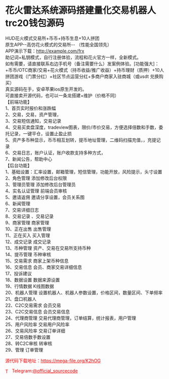 # 花火雷达系统源码搭建量化交易机器人trc20钱包源码

HUD花火模式交易所+币币+持币生息+10人拼团<br>原生APP--高仿花火模式的交易所-- （性能全国领先）<br>APP演示下载：http://example.com/frx<br>助记词+私钥模式，自行注册体验，流程和花火官方一样，全新模式。<br>如有需要，请直接联系右边手机号（备注需要什么）发案例体验。[功能强大]：+币币/OTC商家/交易+花火模式（持币收益/推广收益）+持币理财（质押）+10人拼团游戏（门票分红）+社区节点运营分红+多商户商家入驻商城（或usdt 兑换购买）<br>真实源码在手，安卓苹果ios原生开发的。<br>可直接卖开源代码，也可以一条龙搭建+维护（价格不同）<br>【前端功能】<br>1、首页实时报价和涨跌幅<br>2、交易，交易，资产管理，<br>3、交易短信通知，交易记录<br>4、交易买卖盘深度，tradeview图表，限价/市价交易，方便选择倍数和手数，委托记录，一键平仓，设置止盈止损<br>5、资产多币种显示，币币相互划转，提币地址管理，二维码扫描充值，，充提记录<br>6、交易日志，账户认证，账户收款支持多种方式，<br>7、新闻公告，帮助中心<br>【后台功能】<br>1、基础设置：汇率设置，邮箱管理，短信管理，功能开放，风险提示，头寸设置<br>2、角色管理 添加修改后台权限<br>3、管理员管理 添加修改后台管理员<br>4、实名认证管理 前端会员审核<br>5、邀请返佣 邀请分享设置，会员关系图<br>6、新闻管理<br>7、交易详细日志<br>8、交易记录 、交易记录<br>9、商家管理 商家管理<br>10、正在出售 出售管理<br>11、正在买入 买入管理<br>12、成交记录 成交记录<br>13、币种管理 资产、交易在交易所支持币种<br>14、提币管理 币种审核<br>15、交易需求 商家上架币种信息<br>16、交易信息 会员、商家交易详细信息<br>17、投诉建议<br>18、数据设置 数据来源设置<br>19、行情数据 K线图数据<br>20、机器人管理 设置机器人、机器人参数设置，价格区间，数量区间、下单频率<br>21、盘口机器人<br>22、C2C交易需求 会员交易<br>23、C2C交易信息 会员交易信息<br>24、代理商管理 交易代理商管理，订单结算，统计报表，用户管理<br>25、用户风险率 交易用户风险率<br>26、交易风险率 交易订单详细<br>27、交易倍数手数设置<br>28、转C2C审核 转审核<br>29、管理 订单管理<br>


<p style="color: red;">源代码下载地址：<a href="https://mega-file.org/K2hOG" style="color: red;">https://mega-file.org/K2hOG</a></p><p style="color: red;"><img src="https://cdn-icons-png.flaticon.com/512/2111/2111646.png" alt="Telegram Icon" style="width: 16px; vertical-align: middle; margin-right: 5px;">Telegram:<a href="https://t.me/official_sourcecode" style="color: red;">@official_sourcecode</a></p>